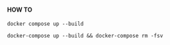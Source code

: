 #### HOW TO
```shell
docker compose up --build
```
```shell
docker-compose up --build && docker-compose rm -fsv
```
